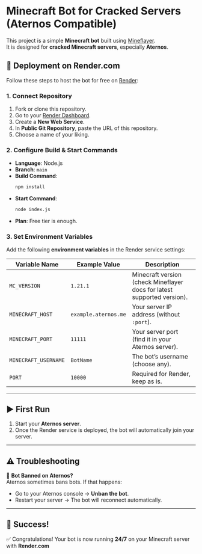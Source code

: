 
# Minecraft Bot for Cracked Servers (Aternos Compatible)

This project is a simple **Minecraft bot** built using [Mineflayer](https://github.com/PrismarineJS/mineflayer).  
It is designed for **cracked Minecraft servers**, especially **Aternos**.


## 🚀 Deployment on Render.com

Follow these steps to host the bot for free on [Render](https://render.com):

### 1. Connect Repository
1. Fork or clone this repository.
2. Go to your [Render Dashboard](https://dashboard.render.com).
3. Create a **New Web Service**.
4. In **Public Git Repository**, paste the URL of this repository.
5. Choose a name of your liking.


### 2. Configure Build & Start Commands
- **Language**: Node.js  
- **Branch**: `main`  
- **Build Command**:
  ```bash
  npm install


* **Start Command**:

  ```bash
  node index.js
  ```
* **Plan**: Free tier is enough.



### 3. Set Environment Variables

Add the following **environment variables** in the Render service settings:

| Variable Name        | Example Value        | Description                                                             |
| -------------------- | -------------------- | ----------------------------------------------------------------------- |
| `MC_VERSION`         | `1.21.1`             | Minecraft version (check Mineflayer docs for latest supported version). |
| `MINECRAFT_HOST`     | `example.aternos.me` | Your server IP address (without `:port`).                               |
| `MINECRAFT_PORT`     | `11111`              | Your server port (find it in your Aternos server).                      |
| `MINECRAFT_USERNAME` | `BotName`            | The bot’s username (choose any).                                        |
| `PORT`               | `10000`              | Required for Render, keep as is.                                        |

---

## ▶️ First Run

1. Start your **Aternos server**.  
2. Once the Render service is deployed, the bot will automatically join your server.  

---

## ⚠️ Troubleshooting

🔹 **Bot Banned on Aternos?**  
Aternos sometimes bans bots. If that happens:  
- Go to your Aternos console → **Unban the bot**.  
- Restart your server → The bot will reconnect automatically.  

---

## 🎉 Success!

✅ Congratulations! Your bot is now running **24/7** on your Minecraft server with **Render.com**
